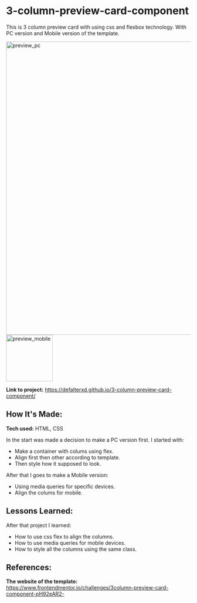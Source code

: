 # 3-column-preview-card-component

This is 3 column preview card with using css and flexbox technology. With PC version and Mobile version of the template.

<img src = "https://github.com/user-attachments/assets/d94d22ab-552e-47df-8e32-825598e56fd0" alt = "preview_pc" width = "800px">  

<img src = "https://github.com/user-attachments/assets/486724d8-0261-46bf-b6fa-e1cb86accf44" alt = "preview_mobile" width = "127px">

**Link to project:** https://defalterxd.github.io/3-column-preview-card-component/

## How It's Made:

**Tech used:** HTML, CSS

In the start was made a decision to make a PC version first. I started with:

<ul>
  <li>Make a container with colums using flex.</li>
  <li>Align first then other according to template.</li>
  <li>Then style how it supposed to look.</li>
</ul>

After that I goes to make a Mobile version:

<ul>
  <li>Using media queries for specific devices.</li>
  <li>Align the colums for mobile.</li>
</ul>


## Lessons Learned:

After that project I learned:

<ul>
  <li>How to use css flex to align the columns.</li>
  <li>How to use media queries for mobile devices.</li>
  <li>How to style all the columns using the same class.</li>
</ul>

## References:

**The website of the template:** https://www.frontendmentor.io/challenges/3column-preview-card-component-pH92eAR2-
